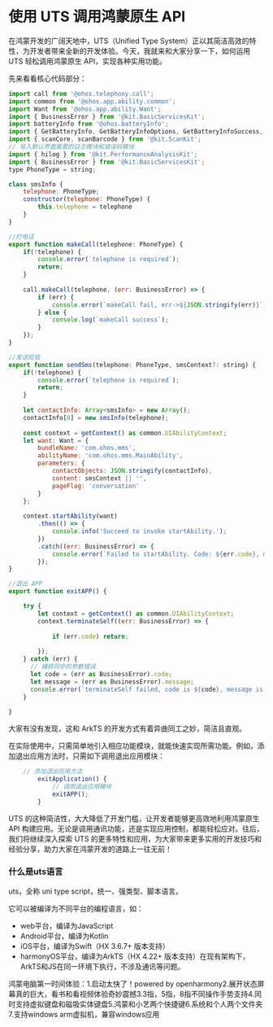 # 使用 UTS 调用鸿蒙原生 API 

在鸿蒙开发的广阔天地中，UTS（Unified Type System）正以其简洁高效的特性，为开发者带来全新的开发体验。今天，我就来和大家分享一下，如何运用 UTS 轻松调用鸿蒙原生 API，实现各种实用功能。

先来看看核心代码部分：

```js
import call from '@ohos.telephony.call';
import common from '@ohos.app.ability.common';
import Want from '@ohos.app.ability.Want';
import { BusinessError } from '@kit.BasicServicesKit';
import batteryInfo from '@ohos.batteryInfo';
import { GetBatteryInfo, GetBatteryInfoOptions, GetBatteryInfoSuccess, GetBatteryInfoResult, GetBatteryInfoSync } from '../interface.uts';
import { scanCore, scanBarcode } from '@kit.ScanKit';
// 导入默认界面需要的日志模块和错误码模块
import { hilog } from '@kit.PerformanceAnalysisKit';
import { BusinessError } from '@kit.BasicServicesKit';
type PhoneType = string;

class smsInfo {
    telephone: PhoneType;
    constructor(telephone: PhoneType) {
        this.telephone = telephone
    }
}

//打电话
export function makeCall(telephone: PhoneType) {
    if(!telephone) {
        console.error(`telephone is required`);
        return;
    }
    
    call.makeCall(telephone, (err: BusinessError) => {
        if (err) {
            console.error(`makeCall fail, err->${JSON.stringify(err)}`);
        } else {
            console.log(`makeCall success`);
        }
    });
}

//发送短信
export function sendSms(telephone: PhoneType, smsContext?: string) {
    if(!telephone) {
        console.error(`telephone is required`);
        return;
    }
    
    let contactInfo: Array<smsInfo> = new Array();
    contactInfo[0] = new smsInfo(telephone);
    
    const context = getContext() as common.UIAbilityContext;
    let want: Want = {
        bundleName: 'com.ohos.mms',
        abilityName: 'com.ohos.mms.MainAbility',
        parameters: {
            contactObjects: JSON.stringify(contactInfo),
            content: smsContext || '',
            pageFlag: 'conversation'
        }
    };
    
    context.startAbility(want)
        .then(() => {
            console.info('Succeed to invoke startAbility.');
        })
        .catch((err: BusinessError) => {
            console.error(`Failed to startAbility. Code: ${err.code}, message: ${err.message}`);
        });
}

//退出 APP
export function exitAPP() {

    try {
		let context = getContext() as common.UIAbilityContext;
		context.terminateSelf((err: BusinessError) => {
			
			if (err.code) return;
		
		});
    } catch (err) {
      // 捕获同步的参数错误
      let code = (err as BusinessError).code;
      let message = (err as BusinessError).message;
      console.error(`terminateSelf failed, code is ${code}, message is ${message}`);
    }
  
}
```

大家有没有发现，这和 ArkTS 的开发方式有着异曲同工之妙，简洁且直观。

在实际使用中，只需简单地引入相应功能模块，就能快速实现所需功能。例如，添加退出应用方法时，只需如下调用退出应用模块：

```js
	// 添加退出应用方法
		exitApplication() {
			// 调用退出应用模块
			exitAPP();
		}
```

UTS 的这种简洁性，大大降低了开发门槛，让开发者能够更高效地利用鸿蒙原生 API 构建应用。无论是调用通讯功能，还是实现应用控制，都能轻松应对。往后，我们将继续深入探索 UTS 的更多特性和应用，为大家带来更多实用的开发技巧和经验分享，助力大家在鸿蒙开发的道路上一往无前！

### 什么是uts语言

uts，全称 uni type script，统一、强类型、脚本语言。

它可以被编译为不同平台的编程语言，如：

- web平台，编译为JavaScript
- Android平台，编译为Kotlin
- iOS平台，编译为Swift（HX 3.6.7+ 版本支持）
- harmonyOS平台，编译为ArkTS（HX 4.22+ 版本支持）在现有架构下，ArkTS和JS在同一环境下执行，不涉及通讯等问题。









鸿蒙电脑第一时间体验：1.启动太快了！powered by openharmony2.展开状态屏幕真的巨大，看书和看视频体验奇妙震撼3.3指，5指，8指不同操作手势支持4.同时支持虚拟键盘和磁吸实体键盘5.鸿蒙和小艺两个快捷键6.系统和个人两个文件夹7.支持windows arm虚拟机，兼容windows应用 


